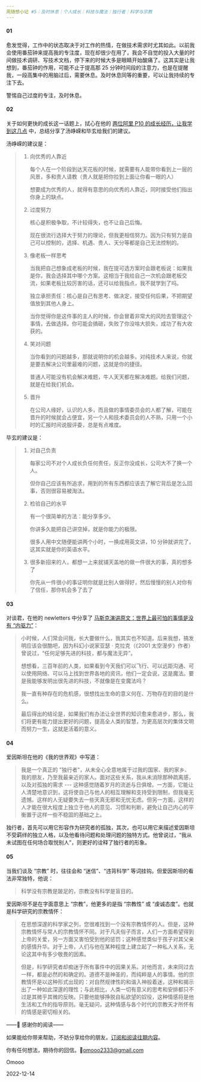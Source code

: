 ```yaml
---
周随想小记 #5｜及时休息｜个人成长｜科技与魔法｜独行者｜科学与宗教
---
```


#### 01

愈发觉得，工作中的状态取决于对工作的热情，在做技术需求时尤其如此。以前我会使用番茄钟来提高我的专注度，现在却很少在用了，我会不自觉的投入大量的时间做技术调研、写技术文档，停下来的时候大多是眼睛开始酸痛了。这其实是让我想到，番茄钟的作用，可能不止于提高那 25 分钟时间段的注意力，也是在提醒我，一段高集中的用脑过后，需要休息。及时休息同等的重要，可以让我持续的专注下去。

警惕自己过度的专注，及时休息。

#### 02

关于如何更快的成长这一话题上，拭心在他的 [两位阿里 P10 的成长经历，让我学到这几点](https://mp.weixin.qq.com/s/ch7BGk631dfhWc7cj6wbFw) 中，总结分享了汤峥嵘和毕玄给我们的建议。

汤峥嵘的建议是：

> 1. 向优秀的人靠近
>
>    每个人在一个阶段到达天花板的时候，就需要有人能带你看到上一层的风景，多和贵人请教（贵人就是把你拉到上面让你看一眼的人）
>
>    想要成为优秀的人，就得有意思的向优秀的人靠近，同时接受他们指出你身上的缺点。
>
> 2. 过度努力
>
>    核心是积极争取，不计较得失，也不让自己后悔。
>
>    现在很流行选择大于努力的理论，但我更相信努力。因为只有努力是自己可以控制的，选择、机遇、贵人、天分等都是自己无法控制的。
>
> 3. 像老板一样思考
>
>    当我把自己想象成老板的时候，我在提可选方案时会跟老板说：如果我是你，我会选择其中哪个方案。这相当于我给自己一次机会跟老板交流，如果老板比较厉害的话，还可以给我指点，我不就学到了吗。
>
>    独立承担责任：核心是自己有思考、做决定，接受任何后果，不把期望值放到其他人身上。
>
>    当你觉得你是这件事的主人的时候，你会冒着非常大的风险去管理这个事情，去做选择。你可能会搞砸，失败了你没啥大损失，成功了有大收获的。
>
> 4. 笑对问题
>
>    当你看到的问题越多，那就说明你的机会越多。对纯技术人来说，你就是要去解决公司里最难的问题，这就是你的捷径。
>
>    普通人可能没有机会解决难题，牛人天天都在解决难题。给我们问题，就是在给我们机会。
>
> 5. 晋升
>
>    在公司人缘好，认识的人多，而且做的事情委员会的人都了解，可能在晋升的时候就会占便宜，另一个人和技术委员会的人不熟，只用一个小时的汇报时间说服评委，总是有点难度。

毕玄的建议是：

> 1. 对自己负责
>
>    每家公司不对个人成长负任何责任，反正你没成长，公司大不了换一个人。
>
>    但你自己应该有所追求，用到的所有东西都应该去了解它背后是怎么回事，否则很容易被淘汰。
>
> 2. 检验自己的水平
>
>    有一个很简单的方法：能分享多少。
>
>    你讲多久能把自己讲空掉，就是你能力的极限。
>
>    很多人用中文随便能讲两个小时，一换成用英文讲，10 分钟就讲完了，这其实就是你的英语水平。
>
> 3. 很多新招来的人，都想一上来就铺天盖地的做一件很大的事，真的想多了
>
>    你先从一件很小的事证明你就是比别人做得好，然后慢慢的别人对你有了信任，那你机会多了去了

#### 03

对谈君，在他的 newletters 中分享了 [马斯克演讲原文：世界上最可怕的事情是没有 “内驱力”](https://duitan.zhubai.love/posts/2211387902809423872)：

> 小时候，人们常会问我，长大要做什么，我其实也不知道。后来我想，搞发明应该会很酷吧，因为科幻小说家亚瑟 · 克拉克（《2001 太空漫步》作者）曾说过，“任何足够先进的科技，都与魔法无异”。
>
> 想想看，三百年前的人类，如果看到今天我们可以飞行、可以远距沟通、可以使用网络、可以马上找到世界各地的资讯，他们一定会说，这是魔法。要是我能够发明出很先进的科技，不就像是在变魔法吗？
>
> 我一直有种存在的危机感，很想找出生命的意义何在、万物存在的目的是什么。
>
> 最后得出的结论是，如果我们有办法让全世界的知识愈来愈进步，那么，我们将更有能力提出更好的问题，提高全人类的智慧，为更高层次的集体文明而努力一生，这就是活着的意义。

#### 04

爱因斯坦在他的《我的世界观》中写道：

> 我是一个真正的 "独行者"，从未全心全意地属于过我的国家、我的家乡、我的朋友，乃至我最亲近的家人。面对这些关系，我从未消除那种疏离感，以及对孤独的需求 --- 这种感觉随着岁月的流逝与日俱增。一方面，它能让人清楚地意识到，这将使自己与他人的相互理解和支持受到限制，但我毫无遗憾。这样的人无疑要失去一些天真无邪和无忧无虑。但另一方面，这样的人才能在很大程度上独立于他人的意见、习惯和判断，避免让自己内心的平衡置于这样一些不稳固的基础之上。

独行者，首先可以用它形容作为研究者的孤独，其次，也可以用它来描述爱因斯坦不受羁绊的独立人格，以及他看待问题和处理问题的独特方式。他曾说过，“我从未试图在任何场合取悦别人”，则更好的诠释了独行者的形象。

#### 05

当我们谈及 “宗教” 时，往往会和 “迷信”、“违背科学” 等词挂钩。但爱因斯坦的看法非常独特，他说：

> 科学没有宗教是跛足的，宗教没有科学是盲目的。

爱因斯坦不是在字面意思上 “宗教”，他更多的是指 “宗教性” 或 “虔诚态度”。也就是科学研究的宗教情怀：

> 在思想深邃的科学家之列，您很难找到一个没有宗教情怀的人。但是，这种宗教情怀与常人的宗教情怀不同。对于凡夫俗子而言，人们一方面希望得到上帝的关爱，另一方面又害怕受到他的惩罚；这种感觉类似于孩子对其父亲的感情升华。对于上帝，人们与他在某种程度上建立起了一种私人关系，无论这其中有多少敬畏的因素。
>
> 但是，科学研究者却痴迷于所有事件中的因果关系。对他而言，未来同过去一样，都是必然的和确定的。道德不是神圣的，而纯粹是人的事情。他的宗教情怀是以这种形式出现的：对自然规律性的和谐入神般着迷，这种和揭示出了一种如此深邃的理性；与此相比，人类一切有意义的思考和安排都只不过是其微乎其微的反映。只要他能够挣脱自私欲望的奴役，这种情感将是他生活和工作的指导原则。毫无疑问，这种情感与各个时代的宗教天才所怀有的情感是密切相关的。



——💌 感谢你的阅读——

如果能给你带来帮助，不妨分享给你的朋友。[订阅和阅读往期内容](https://omooo-android.zhubai.love/)。

你有任何想法，期待你的回信。📮[omooo2333@gmail.com](mailto:omooo2333@gmail.com)

Omooo

2022-12-14
